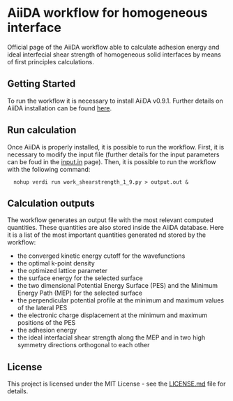 # AiiDA workflow for homogeneous interface

Official page of the AiiDA workflow able to calculate adhesion energy and ideal interfecial shear strength of homogeneous solid interfaces by means of first principles calculations.

## Getting Started

To run the workflow it is necessary to install AiiDA v0.9.1. Further details on AiiDA installation can be found [here](http://aiida-core.readthedocs.io/en/stable/installation/index.html).

## Run calculation

Once AiiDA is properly installed, it is possible to run the workflow. First, it is necessary to modify the input file (further details for the input parameters can be foud in the [input.in](input.in) page). Then, it is possible to run the workflow with the following command:

      nohup verdi run work_shearstrength_1_9.py > output.out &

## Calculation outputs

The workflow generates an output file with the most relevant computed quantities. These quantities are also stored inside the AiiDA database. Here it is a list of the most important quantities generated nd stored by the workflow:

* the converged kinetic energy cutoff for the wavefunctions
* the optimal k-point density
* the optimized lattice parameter
* the surface energy for the selected surface
* the two dimensional Potential Energy Surface (PES) and the Minimum Energy Path (MEP) for the selected surface
* the perpendicular potential profile at the minimum and maximum values of the lateral PES
* the electronic charge displacement at the minimum and maximum positions of the PES
* the adhesion energy
* the ideal interfacial shear strength along the MEP and in two high symmetry directions orthogonal to each other

## License

This project is licensed under the MIT License - see the [LICENSE.md](LICENSE.md) file for details.
